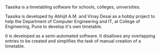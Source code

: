 Taasika is a timetabling software for schools, colleges, universities.

Taasika is developed by Abhijit A.M. and Vinay Desai as a hobby project
to help the Department of Computer Engineering and IT, at College of 
Engineering, Pune to develop it's own timetable.

It is developed as a semi-automated software. It disallows any overlapping
entries to be created and simplifies the task of manual creation of a
timetable.
